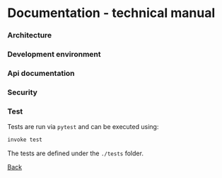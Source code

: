 # Documentation - technical manual

### Architecture
### Development environment
### Api documentation
### Security
### Test

Tests are run via `pytest` and can be executed using:

```sh
invoke test
```

The tests are defined under the `./tests` folder.


[Back](README.md) 